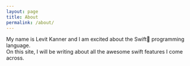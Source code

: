 ```yaml
---
layout: page
title: About
permalink: /about/
---
```


My name is Levit Kanner and I am excited about the Swift programming language.  
On this site, I will be writing about all the awesome swift features I come across. 
